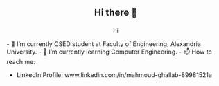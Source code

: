 ## <p align="center"> Hi there 👋 </p>
<p align="center" class ="animated-text" style="position: relative;white-space: nowrap;animation: scroll-left 20s linear infinite;"><script>function scrollleft() {document.getElementById("animated-text").style.left = '100%';setTimeout(scrollleft, 25);}scrollleft();</script> hi </p> 
<!-- **Mahmoudghlab25/Mahmoudghlab25** is a ✨ _special_ ✨ repository because its `README.md` (this file) appears on your GitHub profile. -->
- 🔭 I’m currently CSED student at Faculty of Engineering, Alexandria University.
- 🌱 I’m currently learning Computer Engineering.
- 📫 How to reach me: <ul><li>LinkedIn Profile: www.linkedin.com/in/mahmoud-ghallab-89981521a</li></ul>
